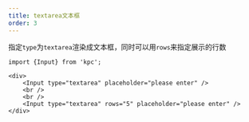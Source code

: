 ```yaml
---
title: textarea文本框
order: 3
---
```


指定`type`为`textarea`渲染成文本框，同时可以用`rows`来指定展示的行数

```vdt
import {Input} from 'kpc';

<div>
    <Input type="textarea" placeholder="please enter" />
    <br />
    <br />
    <Input type="textarea" rows="5" placeholder="please enter" />
</div>
```
